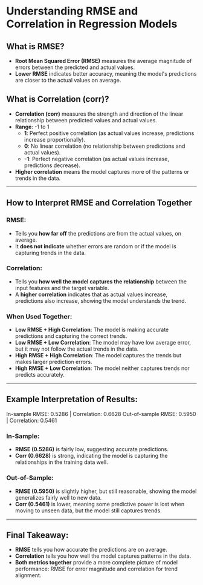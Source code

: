 # Understanding RMSE and Correlation in Regression Models

## What is RMSE?
- **Root Mean Squared Error (RMSE)** measures the average magnitude of errors between the predicted and actual values.
- **Lower RMSE** indicates better accuracy, meaning the model's predictions are closer to the actual values on average.

## What is Correlation (corr)?
- **Correlation (corr)** measures the strength and direction of the linear relationship between predicted values and actual values.
- **Range**: -1 to 1
  - **1**: Perfect positive correlation (as actual values increase, predictions increase proportionally).
  - **0**: No linear correlation (no relationship between predictions and actual values).
  - **-1**: Perfect negative correlation (as actual values increase, predictions decrease).
- **Higher correlation** means the model captures more of the patterns or trends in the data.

---

## How to Interpret RMSE and Correlation Together

### RMSE:
- Tells you **how far off** the predictions are from the actual values, on average.
- It **does not indicate** whether errors are random or if the model is capturing trends in the data.

### Correlation:
- Tells you **how well the model captures the relationship** between the input features and the target variable.
- A **higher correlation** indicates that as actual values increase, predictions also increase, showing the model understands the trend.

### When Used Together:
- **Low RMSE + High Correlation**: The model is making accurate predictions and capturing the correct trends.
- **Low RMSE + Low Correlation**: The model may have low average error, but it may not follow the actual trends in the data.
- **High RMSE + High Correlation**: The model captures the trends but makes larger prediction errors.
- **High RMSE + Low Correlation**: The model neither captures trends nor predicts accurately.

---

## Example Interpretation of Results:
In-sample RMSE: 0.5286 | Correlation: 0.6628 Out-of-sample RMSE: 0.5950 | Correlation: 0.5461


### In-Sample:
- **RMSE (0.5286)** is fairly low, suggesting accurate predictions.
- **Corr (0.6628)** is strong, indicating the model is capturing the relationships in the training data well.

### Out-of-Sample:
- **RMSE (0.5950)** is slightly higher, but still reasonable, showing the model generalizes fairly well to new data.
- **Corr (0.5461)** is lower, meaning some predictive power is lost when moving to unseen data, but the model still captures trends.

---

## Final Takeaway:
- **RMSE** tells you how accurate the predictions are on average.
- **Correlation** tells you how well the model captures patterns in the data.
- **Both metrics together** provide a more complete picture of model performance: RMSE for error magnitude and correlation for trend alignment.
